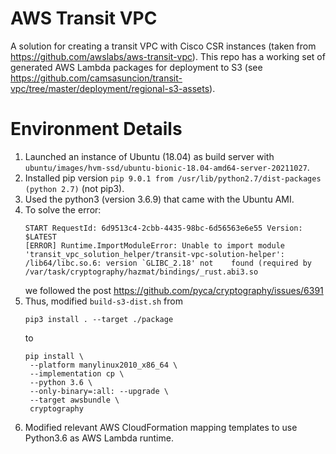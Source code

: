 # AWS Transit VPC
A solution for creating a transit VPC with Cisco CSR instances (taken from https://github.com/awslabs/aws-transit-vpc). This repo has a working set of generated AWS Lambda packages for deployment to S3 (see https://github.com/camsasuncion/transit-vpc/tree/master/deployment/regional-s3-assets).

# Environment Details
1. Launched an instance of Ubuntu (18.04) as build server with ```ubuntu/images/hvm-ssd/ubuntu-bionic-18.04-amd64-server-20211027```.
3. Installed pip version ```pip 9.0.1 from /usr/lib/python2.7/dist-packages (python 2.7)``` (not pip3). 
4. Used the python3 (version 3.6.9) that came with the Ubuntu AMI.
5. To solve the error:
   ```
   START RequestId: 6d9513c4-2cbb-4435-98bc-6d56563e6e55 Version: $LATEST
   [ERROR] Runtime.ImportModuleError: Unable to import module 'transit_vpc_solution_helper/transit-vpc-solution-helper': /lib64/libc.so.6: version `GLIBC_2.18' not    found (required by /var/task/cryptography/hazmat/bindings/_rust.abi3.so
   ```
   we followed the post https://github.com/pyca/cryptography/issues/6391
6. Thus, modified ```build-s3-dist.sh``` from
   ````
   pip3 install . --target ./package
   ````
   to
   ```
   pip install \
    --platform manylinux2010_x86_64 \
    --implementation cp \
    --python 3.6 \
    --only-binary=:all: --upgrade \
    --target awsbundle \
    cryptography
   ```
 7. Modified relevant AWS CloudFormation mapping templates to use Python3.6 as AWS Lambda runtime.
